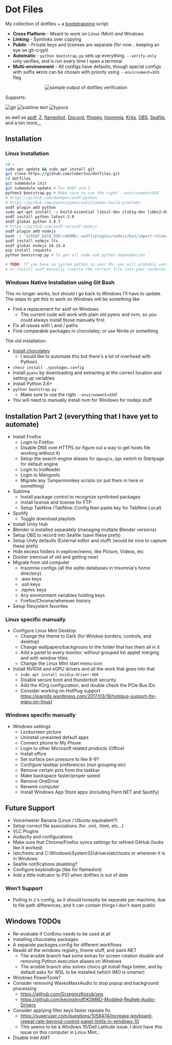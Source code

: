 # Dot Files

My collection of dotfiles + a [bootstrapping](./bootstrap.py) script

* **Cross Platform** - Meant to work on Linux (Mint) _and_ Windows
* **Linking** - Symlinks over copying
* **Public** - Private keys and licenses are separate (for now... keeping an eye on git-crypt)
* **Automatic** - `python bootstrap.py` sets up everything. `--verify-only` only verifies, and is run every time I open a terminal
* **Multi-environment** - All configs have defaults, though special configs with suffix `##XXX` can be chosen with priority using `--environment=XXX` flag

<p align="center">
  <img alt="sample output of dotfiles verification" src="./meta/dotfiles-verify.png">
</p>

Supports:

<p align="justify">
  <img alt="git" src="./meta/git-logo-75h.png">
  <img alt="sublime text" src="./meta/sublime-logo-75h.png">
  <img alt="typora" src="./meta/typora-logo-75h.png">
</p>

as well as [asdf](https://github.com/asdf-vm/asdf), [Z](https://github.com/rupa/z), [flameshot](https://flameshot.org/), [Discord](https://discord.com), [ffmpeg](https://ffmpeg.org/), [Insomnia](https://insomnia.rest/), [Krita](https://krita.org/en/), [OBS](https://obsproject.com/), [Seafile](https://www.seafile.com/en/home/), and a ton more,,,

## Installation
### Linux Installation
```bash
cd ~
sudo apt update && sudo apt install git
git clone https://github.com/Cobertos/dotfiles.git
cd dotfiles
git submodule init
git submodule update # For ASDF and Z
python3 bootstrap.py # Make sure to use the right --environment=XXX
# https://github.com/danhper/asdf-python
# https://github.com/pyenv/pyenv/wiki/Common-build-problems
asdf plugin add python
sudo apt-get install -y build-essential libssl-dev zlib1g-dev libbz2-dev libreadline-dev libsqlite3-dev wget curl llvm libncurses5-dev libncursesw5-dev xz-utils tk-dev libffi-dev liblzma-dev python-openssl git
asdf install python latest:3.8
asdf global python 3.8.7
# https://github.com/asdf-vm/asdf-nodejs
asdf plugin add nodejs
bash -c '${ASDF_DATA_DIR:=$HOME/.asdf}/plugins/nodejs/bin/import-release-team-keyring'
asdf install nodejs lts
asdf global nodejs 14.15.4
pip install requests
python bootstrap.py # To get all node and python dependencies

# TODO: If you have no system python in your OS, you will probably want to get one
# or install asdf manually (source the correct file into your terminal first)
```

### Windows Native Installation using Git Bash

This no longer works, but should I go back to Windows I'll have to update. The steps to get this to work on Windows will be something like

* Find a replacement for asdf on Windows
  * The current code will work with plain old pyenv and nvm, so you could always install those manually first
* Fix all issues with \\ and / paths
* Find comparable packages in chocolatey, or use Ninite or something

The old installation:

* [Install chocolatey](https://chocolatey.org/docs/installation)
  * I would like to automate this but there's a lot of overhead with Python)
* `choco install ./packages.config`
* Install `pyenv` by downloading and extracting at the correct location and setting up variables
* Install Python 3.6+
* `python bootstrap.py`
  * Make sure to use the right `--environment=XXX`!
* You will need to manually install nvm for Windows for nodejs stuff

## Installation Part 2 (everything that I have yet to automate)
* Install Firefox
  * Login to Firefox
  * Disable DNS over HTTPS (or figure out a way to get hosts file working without it)
  * Setup the search engine aliases for `@google`, `@gh` switch to Startpage for default engine
  * Login to InoReader
  * Login to Mangools
  * Migrate any Tampermonkey scripts (or put them in here or something)
* Sublime
  * Install package control to recognize symlinked packages
  * Install license and license for FTP
  * Setup TabNine (TabNine::Config then paste key for TabNine Local)
* Spotify
  * Toggle download playlists
* Install Unity Hub
* Blender is installed separately (managing multiple Blender versions)
* Setup OBS to record into Seafile (save these prefs)
* Setup Unity defaults (External editor and stuff) (would be nice to capture these prefs)
* Hide excess folders in explorer/nemo, like Picture, Videos, etc
* Docker (removal of old and getting new)
* Migrate from old computer
  * Insomnia configs (all the sqlite databases in Insomnia's home directory)
  * .aws keys
  * .ssh keys
  * .npmrc keys
  * Any environment variables holding keys
  * Firefox/Chrome/wherever history
* Setup filesystem favorites

### Linux specific manually
* Configure Linux Mint Desktop
  * Change the theme to Dark (for Window borders, controls, and desktop)
  * Change wallpapers/backgrouns to the folder that has them all in it
  * Add a panel to every monitor, without grouped list applet merging and with window titles
  * Change the Linux Mint start menu icon
* Install NVIDIA and eGPU drivers and all the work that goes into that
  * `sudo apt install nvidia-driver-460`
  * Disable secure boot and thunderbolt security
  * Add the XOrg configuration, and double check the PCIe Bus IDs
  * Consider working on HotPlug support https://jpamills.wordpress.com/2017/03/18/hotplug-support-for-egpu-on-linux/

### Windows specific manually
* Windows settings
  * Lockscreen picture
  * Uninstall unwanted default apps
  * Connect phone to My Phone
  * Login to other Microsoft related products (Office)
  * Install office
  * Set surface pen pressure to like 8-9?
  * Configure taskbar preferences (non grouping etc)
  * Remove certain pins from the taskbar
  * Make backspace faster/proper speed
  * Remove OneDrive
  * Rename computer
  * Install Windows App Store apps (including Paint.NET and Spotify)

## Future Support
* Voicemeeter Banana (Linux / Ubuntu equivalent?)
* Setup correct file associations (for .xml, .html, etc...)
* VLC Plugins
* Audacity and configurations
* Make sure that Chrome/Firefox syncs settings for refined GitHub (looks like it worked)
* /etc/hosts and C:\Windows\System32\drivers\etc\hosts or wherever it is in Windows
* Seafile notifications disabling?
* Configure keybindings (like for flameshot)
* Add a little indicator to PS1 when dotfiles is out of date

### Won't Support
* Pulling in z's config, as it should honeslty be separate per-machine, due to file path differences, and it can contain things I don't want public

## Windows TODOs
* Re-evaluate if ConEmu needs to be used at all
* Installing chocolatey packages
* A separate packages.config for different workflows
* Readd all the windows registry, theme stuff, and paint.NET
  * The ansible branch had some extras for screen rotation disable and removing Python execution aliases on Windows
  * The ansible branch also solves choco git install flags better, and by default asks for WSL to be installed (which IMO is smarter)
* Windows PowerTools?
* Consider removing WavesMaxxAudio to stop popup and background processing
  * https://github.com/GrzegorzKozub/xps
  * https://github.com/kevinshroff/KSMRD-Modded-Realtek-Audio-Drivers
* Consider applying filter keys faster repeats fix
  * https://superuser.com/questions/1058474/increase-keyboard-repeat-rate-beyond-control-panel-limits-in-windows-10
  * This seems to be a Windows 10/Dell Latitude issue. I dont have this issue on this computer in Linux Mint...
* Disable Intel AMT